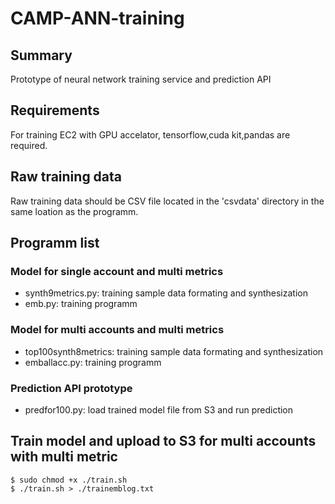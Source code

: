 # CAMP-ANN-training

## Summary
Prototype of neural network training service and prediction API

## Requirements

For training EC2 with GPU accelator, tensorflow,cuda kit,pandas are required. 

## Raw training data

Raw training data should be CSV file located in the 'csvdata' directory in the same loation as the programm. 

## Programm list

### Model for single account and multi metrics
* synth9metrics.py: training sample data formating and synthesization
* emb.py: training programm

### Model for multi accounts and multi metrics
* top100synth8metrics: training sample data formating and synthesization
* emballacc.py: training programm

### Prediction API prototype
* predfor100.py: load trained model file from S3 and run prediction


## Train model and upload to S3 for multi accounts with multi metric
    
    $ sudo chmod +x ./train.sh
    $ ./train.sh > ./trainemblog.txt


